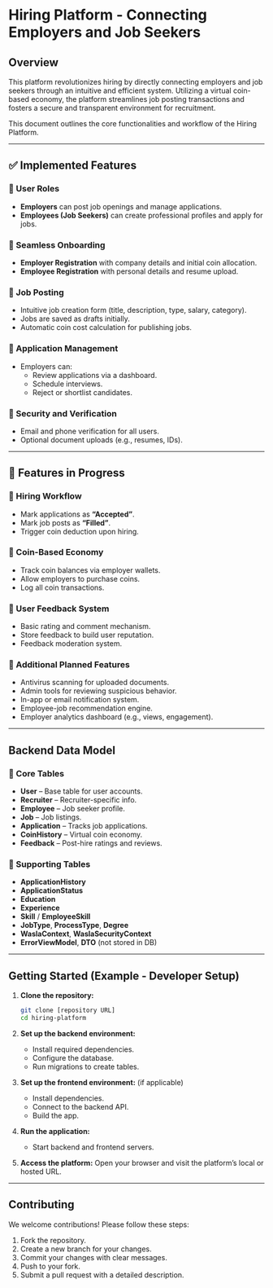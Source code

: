 # Hiring Platform - Connecting Employers and Job Seekers

## Overview

This platform revolutionizes hiring by directly connecting employers and job seekers through an intuitive and efficient system. Utilizing a virtual coin-based economy, the platform streamlines job posting transactions and fosters a secure and transparent environment for recruitment.

This document outlines the core functionalities and workflow of the Hiring Platform.

---

## ✅ Implemented Features

### 🔹 User Roles
- **Employers** can post job openings and manage applications.
- **Employees (Job Seekers)** can create professional profiles and apply for jobs.

### 🔹 Seamless Onboarding
- **Employer Registration** with company details and initial coin allocation.
- **Employee Registration** with personal details and resume upload.

### 🔹 Job Posting
- Intuitive job creation form (title, description, type, salary, category).
- Jobs are saved as drafts initially.
- Automatic coin cost calculation for publishing jobs.

### 🔹 Application Management
- Employers can:
  - Review applications via a dashboard.
  - Schedule interviews.
  - Reject or shortlist candidates.

### 🔹 Security and Verification
- Email and phone verification for all users.
- Optional document uploads (e.g., resumes, IDs).

---

## 🚧 Features in Progress

### 🔹 Hiring Workflow
- Mark applications as **“Accepted”**.
- Mark job posts as **“Filled”**.
- Trigger coin deduction upon hiring.

### 🔹 Coin-Based Economy
- Track coin balances via employer wallets.
- Allow employers to purchase coins.
- Log all coin transactions.

### 🔹 User Feedback System
- Basic rating and comment mechanism.
- Store feedback to build user reputation.
- Feedback moderation system.

### 🔹 Additional Planned Features
- Antivirus scanning for uploaded documents.
- Admin tools for reviewing suspicious behavior.
- In-app or email notification system.
- Employee-job recommendation engine.
- Employer analytics dashboard (e.g., views, engagement).

---

## Backend Data Model

### 🔹 Core Tables
- **User** – Base table for user accounts.
- **Recruiter** – Recruiter-specific info.
- **Employee** – Job seeker profile.
- **Job** – Job listings.
- **Application** – Tracks job applications.
- **CoinHistory** – Virtual coin economy.
- **Feedback** – Post-hire ratings and reviews.

### 🔹 Supporting Tables
- **ApplicationHistory**
- **ApplicationStatus**
- **Education**
- **Experience**
- **Skill** / **EmployeeSkill**
- **JobType**, **ProcessType**, **Degree**
- **WaslaContext**, **WaslaSecurityContext**
- **ErrorViewModel**, **DTO** (not stored in DB)

---

## Getting Started (Example - Developer Setup)

1. **Clone the repository:**
    ```bash
    git clone [repository URL]
    cd hiring-platform
    ```

2. **Set up the backend environment:**
    - Install required dependencies.
    - Configure the database.
    - Run migrations to create tables.

3. **Set up the frontend environment:** (if applicable)
    - Install dependencies.
    - Connect to the backend API.
    - Build the app.

4. **Run the application:**
    - Start backend and frontend servers.

5. **Access the platform:**
    Open your browser and visit the platform’s local or hosted URL.

---

## Contributing

We welcome contributions! Please follow these steps:

1. Fork the repository.
2. Create a new branch for your changes.
3. Commit your changes with clear messages.
4. Push to your fork.
5. Submit a pull request with a detailed description.
